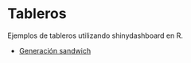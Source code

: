 # Tableros

Ejemplos de tableros utilizando shinydashboard en R.

* [Generación sandwich](https://gerimundia.shinyapps.io/sandwich_generation/)
